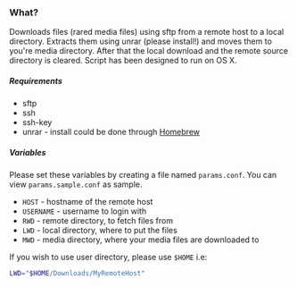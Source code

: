### What?
Downloads files (rared media files) using sftp from a remote host to a local directory. Extracts them using unrar (please install!) and moves them to you're media directory. After that the local download and the remote source directory is cleared. 
Script has been designed to run on OS X.

##### Requirements
- sftp
- ssh
- ssh-key
- unrar - install could be done through [Homebrew](http://brew.sh)

##### Variables
Please set these variables by creating a file named `params.conf`. You can view `params.sample.conf` as sample. 

- `HOST` - hostname of the remote host
- `USERNAME` - username to login with
- `RWD` - remote directory, to fetch files from
- `LWD` - local directory, where to put the files
- `MWD` - media directory, where your media files are downloaded to

If you wish to use user directory, please use `$HOME` i.e:
```bash
LWD="$HOME/Downloads/MyRemoteHost"
```
